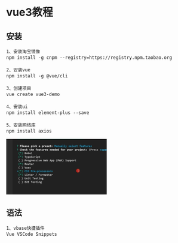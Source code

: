 # vue3教程

## 安装
```text
1、安装淘宝镜像
npm install -g cnpm --registry=https://registry.npm.taobao.org

2、安装vue
npm install -g @vue/cli

3、创建项目
vue create vue3-demo

4、安装ui
npm install element-plus --save

5、安装网络库
npm install axios
```
![img.png](images/img.png)

## 语法
```text
1、vbase快捷插件
Vue VSCode Snippets
```


